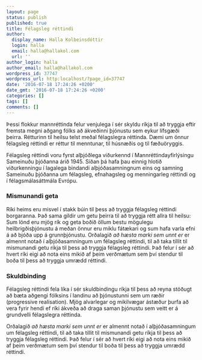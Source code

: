 ```yaml
---
layout: page
status: publish
published: true
title: Félagsleg réttindi
author:
  display_name: Halla Kolbeinsdóttir
  login: halla
  email: halla@hallakol.com
  url: ''
author_login: halla
author_email: halla@hallakol.com
wordpress_id: 37747
wordpress_url: http:localhost/?page_id=37747
date: '2016-07-18 17:24:26 +0200'
date_gmt: '2016-07-18 17:24:26 +0200'
categories: []
tags: []
comments: []
---
```

<p><span style="font-weight: 400;">Þessi flokkur mannréttinda felur venjulega í sér skyldu ríkja til að tryggja eftir fremsta megni aðgang fólks að ákveðinni þjónustu sem eykur lífsgæði þeirra. Rétturinn til heilsu telst meðal félagslegra réttinda</span><i><span style="font-weight: 400;">. </span></i><span style="font-weight: 400;">Dæmi um önnur félagsleg réttindi er réttur til menntunar, til húsnæðis og til fæðuöryggis.</span></p>
<p><span style="font-weight: 400;">Félagsleg réttindi voru fyrst alþjóðlega viðurkennd í Mannréttindayfirlýsingu Sameinuðu þjóðanna árið 1945. Síðan þá hafa þau einnig hlotið viðurkenningu í lagalega bindandi alþjóðasamningnum eins og samning Sameinuðu þjóðanna um félagsleg, efnahagsleg og menningarleg réttindi og í félagsmálasáttmála Evrópu. </span></p>
<h3>Mismunandi geta</h3>
<p><span style="font-weight: 400;">Ríki heims eru misvel í stakk búin til þess að tryggja félagsleg réttindi borgaranna. Það sama gildir um getu þeirra til að tryggja rétt allra til heilsu: Sum lönd eru mjög rík og geta boðið öllum bestu mögulegu heilbrigðisþjónustu á meðan önnur eru miklu fátækari og sum hafa varla efni á að bjóða upp á grunnþjónustu. Orðalagið </span><i><span style="font-weight: 400;">að hæsta marki sem unnt er</span></i><span style="font-weight: 400;"> er almennt notað í alþjóðasamningum um félagsleg réttindi, til að taka tillit til mismunandi getu ríkja til þess að tryggja félagsleg réttindi. Það felur í sér að hvert ríki eigi að nota eins mikið af þeim verðmætum sem því stendur til boða til þess að tryggja umrædd réttindi.</span></p>
<h3>Skuldbinding</h3>
<p><span style="font-weight: 400;">Félagsleg réttindi fela líka í sér skuldbindingu ríkja til þess að reyna stöðugt að bæta aðgengi fólksins í landinu að þjónustunni sem um ræðir (progressive realisation). Mjög alvarlegar og mikilvægar ástæður þurfa að vera fyrir hendi ef ríki ákveða að draga saman þjónustu sem veitt er á grundvelli félagslegra réttinda. </span></p>
<p><span style="font-weight: 400;">Orðalagið </span><i><span style="font-weight: 400;">að hæsta marki sem unnt er</span></i><span style="font-weight: 400;"> er almennt notað í alþjóðasamningum um félagsleg réttindi, til að taka tillit til mismunandi getu ríkja til þess að tryggja félagsleg réttindi. Það felur í sér að hvert ríki eigi að nota eins mikið af þeim verðmætum sem því stendur til boða til þess að tryggja umrædd réttindi.</span></p>
